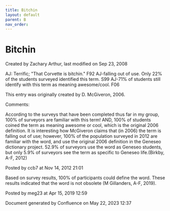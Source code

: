 ```yaml
---
title: Bitchin
layout: default
parent: B
nav_order:
---
```


# Bitchin

Created by  Zachary Arthur, last modified on Sep 23, 2008

AJ: Terrific; &quot;That Corvette is bitchin.&quot; F92 AJ-falling out of use. Only 22% of the students surveyed identified this term. S99 AJ-71% of students still identify with this term as meaning awesome/cool. F06 

This entry was originally created by D. McGiveron, 2006.

Comments:

According to the surveys that have been completed thus far in my group, 100% of surveyors are familiar with this term! AND, 100% of students coined the term as meaning awesome or cool, which is the original 2006 definition. It is interesting how McGiveron claims that (in 2006) the term is falling out of use; however, 100% of the population surveyed in 2012 are familiar with the word, and use the original 2006 definition in the Geneseo dictionary project. 52.9% of surveyors use the word as Geneseo students, but only 5.9% of surveyors see the term as specific to Geneseo life.(Birkby, A-F, 2012) 

Posted by ccb7 at Nov 14, 2012 21:01

Based on survey results, 100% of participants could define the word. These results indicated that the word is not obsolete (M Gillanders, A-F, 2019).

Posted by meg23 at Apr 15, 2019 12:59

Document generated by Confluence on May 22, 2023 12:37


